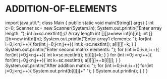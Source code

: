 # ADDITION-OF-ELEMENTS
import java.util.*;
class Main {
    public static void main(String[] args) {
        int c=0;
        Scanner sc= new Scanner(System.in);
          System.out.println("Enter array length: ");
        int n=sc.nextInt();// Array length
         int [][]a=new int[n][n];
         int [][]b=new int[n][n];
          System.out.println("Enter array1 elements: ");
        for(int i=0;i<n;i++){
            for(int j=0;j<n;j++){
            int k=sc.nextInt();
            a[i][j]=k;
            }
        }
         System.out.println("Enter second matrix elements: ");
        for (int i=0;i<n;i++){
            for(int j=0;j<n;j++){
            int k=sc.nextInt();
            b[i][j]=k;
            }
        }
        for (int i=0;i<n;i++){
            for(int j=0;j<n;j++){
            int k=sc.nextInt();
            a[i][j]+=b[i][j];
            }
        }
         System.out.println("After addition matrix: ");
        for (int i=0;i<n;i++){
            for(int j=0;j<n;j++){
             System.out.print(b[i][j]+" ");
            }
            System.out.println();
        }
    }
}
